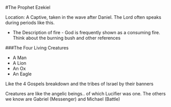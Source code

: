 #The Prophet Ezekiel

Location: A Captive, taken in the wave after Daniel.
The Lord often speaks during periods like this.

- The Description of fire - God is frequently shown as a consuming fire.
Think about the burning bush and other references

###The Four Living Creatures
- A Man
- A Lion
- An Ox
- An Eagle

Like the 4 Gospels breakdown and the tribes of Israel by their banners

Creatures are like the angelic beings.. of which Lucifier was one.
The others we know are Gabriel (Messenger) and Michael (Battle)
